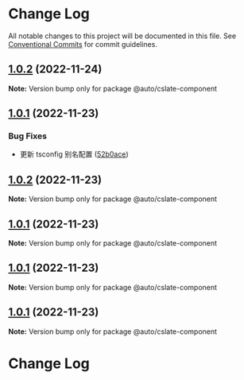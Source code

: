 # Change Log

All notable changes to this project will be documented in this file. See [Conventional Commits](https://conventionalcommits.org) for commit guidelines.

## [1.0.2](https://github.com/rojer95/dslate/compare/v1.0.1...v1.0.2) (2022-11-24)

**Note:** Version bump only for package @auto/cslate-component

## [1.0.1](https://github.com/rojer95/dslate/compare/v1.0.15...v1.0.1) (2022-11-23)

### Bug Fixes

- 更新 tsconfig 别名配置 ([52b0ace](https://github.com/rojer95/dslate/commit/52b0ace9afa8dd3a29e0d15e6dbf5e5e3a46774f))

## [1.0.2](https://github.com/rojer95/dslate/compare/v1.0.1...v1.0.2) (2022-11-23)

**Note:** Version bump only for package @auto/cslate-component

## [1.0.1](https://github.com/rojer95/dslate/compare/v1.0.15...v1.0.1) (2022-11-23)

**Note:** Version bump only for package @auto/cslate-component

## [1.0.1](https://github.com/rojer95/dslate/compare/v1.0.15...v1.0.1) (2022-11-23)

**Note:** Version bump only for package @auto/cslate-component

## [1.0.1](https://github.com/rojer95/dslate/compare/v1.0.15...v1.0.1) (2022-11-23)

**Note:** Version bump only for package @auto/cslate-component

# Change Log
